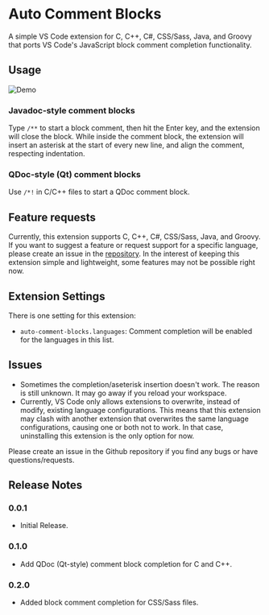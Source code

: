 # Auto Comment Blocks

A simple VS Code extension for C, C++, C#, CSS/Sass, Java, and Groovy that ports VS Code's JavaScript block comment completion functionality.

## Usage
![Demo](https://raw.githubusercontent.com/kevinkyang/auto-comment-blocks/master/img/demo.gif)

### Javadoc-style comment blocks
Type `/**` to start a block comment, then hit the Enter key, and the extension will close the block. While inside the comment block, the extension will insert an asterisk at the start of every new line, and align the comment, respecting indentation.

### QDoc-style (Qt) comment blocks
Use `/*!` in C/C++ files to start a QDoc comment block.

## Feature requests
Currently, this extension supports C, C++, C#, CSS/Sass, Java, and Groovy. If you want to suggest a feature or request support for a specific language, please create an issue in the [repository](https://github.com/kevinkyang/auto-comment-blocks/issues). In the interest of keeping this extension simple and lightweight, some features may not be possible right now.

## Extension Settings

There is one setting for this extension:

* `auto-comment-blocks.languages`: Comment completion will be enabled for the languages in this list. 

## Issues

* Sometimes the completion/aseterisk insertion doesn't work. The reason is still unknown. It may go away if you reload your workspace.
* Currently, VS Code only allows extensions to overwrite, instead of modify, existing language configurations. This means that this extension may clash with another extension that overwrites the same language configurations, causing one or both not to work. In that case, uninstalling this extension is the only option for now.

Please create an issue in the Github repository if you find any bugs or have questions/requests.

## Release Notes

### 0.0.1
- Initial Release.

### 0.1.0
- Add QDoc (Qt-style) comment block completion for C and C++.

### 0.2.0
- Added block comment completion for CSS/Sass files.